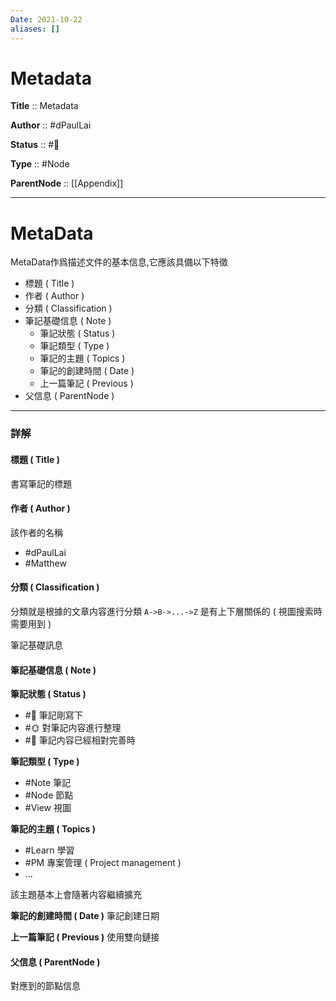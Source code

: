 ```yaml
---
Date: 2021-10-22
aliases: []
---
```


# Metadata

**Title** :: Metadata

**Author** :: #dPaulLai

**Status** :: #🌱

**Type** :: #Node

**ParentNode** :: [[Appendix]]

---

# MetaData

MetaData作爲描述文件的基本信息,它應該具備以下特徵
- 標題 ( Title )
- 作者 ( Author )
- 分類 ( Classification )
- 筆記基礎信息 ( Note )
	- 筆記狀態 ( Status )
	- 筆記類型 ( Type )
	- 筆記的主題 ( Topics )
	- 筆記的創建時間 ( Date )
	- 上一篇筆記 ( Previous )
- 父信息 ( ParentNode )
---

### 詳解

#### 標題 ( Title )

書寫筆記的標題

#### 作者 ( Author )

該作者的名稱
- #dPaulLai 
- #Matthew

#### 分類 ( Classification )
分類就是根據的文章内容進行分類
`A->B->...->Z`
是有上下層關係的 ( 視圖搜索時需要用到 )

筆記基礎訊息

#### 筆記基礎信息 ( Note )

**筆記狀態 ( Status )**
- #🌱 筆記剛寫下
- #🌞 對筆記内容進行整理
- #🌲 筆記内容已經相對完善時


**筆記類型 ( Type )**
- #Note  筆記
- #Node 節點
- #View  視圖

**筆記的主題 ( Topics )**
- #Learn 學習
- #PM 專案管理 ( Project management )
- ...

該主題基本上會隨著内容繼續擴充


**筆記的創建時間 ( Date )**
筆記創建日期

**上一篇筆記 ( Previous )**
使用雙向鏈接

#### 父信息 ( ParentNode )

對應到的節點信息